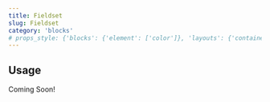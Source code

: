 ```yaml
---
title: Fieldset
slug: Fieldset
category: 'blocks'
# props_style: {'blocks': {'element': ['color']}, 'layouts': {'container': ['container', 'size']}}
---
```


## Usage

<p class="feedback:prose status:default bg:default:100 variant:bare emoji:default">Coming Soon!</p>
